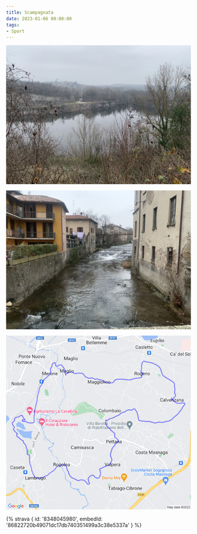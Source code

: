 ```yaml
---
title: Scampagnata
date: 2023-01-06 00:00:00
tags:
- Sport
---
```


![](images/IMG_1146.jpg)

![](images/IMG_1149.jpg)

![](images/20230106-activity-map.png)

{% strava { id: '8348045980', embedId: '86822720b49071dc17db740351499a3c38e5337a' } %}